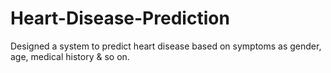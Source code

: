 # Heart-Disease-Prediction
Designed a system to predict heart disease based on symptoms as gender, age, medical history &amp; so on.
